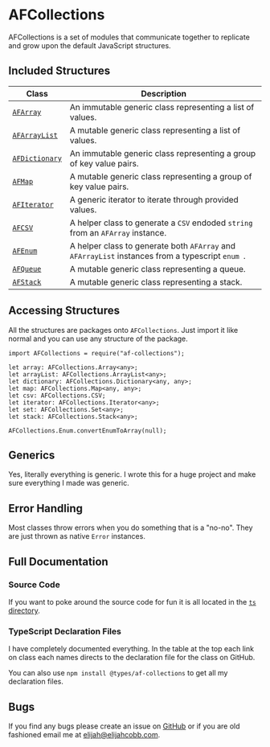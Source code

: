# AFCollections
AFCollections is a set of modules that communicate together to replicate and grow upon the default JavaScript structures.

## Included Structures 
| Class | Description |
| --- | --- |
| [`AFArray`](https://github.com/elijahjcobb/af-collections/blob/master/lib/array/AFArray.d.ts) | An immutable generic class representing a list of values. |
| [`AFArrayList`](https://github.com/elijahjcobb/af-collections/blob/master/lib/array/AFArrayList.d.ts) | A mutable generic class representing a list of values. |
| [`AFDictionary`](https://github.com/elijahjcobb/af-collections/blob/master/lib/map/AFDictionary.d.ts) | An immutable generic class representing a group of key value pairs. |
| [`AFMap`](https://github.com/elijahjcobb/af-collections/blob/master/lib/map/AFMap.d.ts) | A mutable generic class representing a group of key value pairs. | |
| [`AFIterator`](https://github.com/elijahjcobb/af-collections/blob/master/lib/AFIterator.d.ts) | A generic iterator to iterate through provided values. |
| [`AFCSV`](https://github.com/elijahjcobb/af-collections/blob/master/lib/AFCSV.d.ts) | A helper class to generate a `CSV` endoded `string` from an `AFArray` instance. |
| [`AFEnum`](https://github.com/elijahjcobb/af-collections/blob/master/lib/AFEnum.d.ts) | A helper class to generate both `AFArray` and `AFArrayList` instances from a typescript `enum `. |
| [`AFQueue`](https://github.com/elijahjcobb/af-collections/blob/master/lib/AFQueue.d.ts) | A mutable generic class representing a queue. |
| [`AFStack`](https://github.com/elijahjcobb/af-collections/blob/master/lib/AFStack.d.ts) | A mutable generic class representing a stack. |

## Accessing Structures
All the structures are packages onto `AFCollections`. Just import it like normal and you can use any structure of the package.
```
import AFCollections = require("af-collections");

let array: AFCollections.Array<any>;
let arrayList: AFCollections.ArrayList<any>;
let dictionary: AFCollections.Dictionary<any, any>;
let map: AFCollections.Map<any, any>;
let csv: AFCollections.CSV;
let iterator: AFCollections.Iterator<any>;
let set: AFCollections.Set<any>;
let stack: AFCollections.Stack<any>;

AFCollections.Enum.convertEnumToArray(null);
```

## Generics
Yes, literally everything is generic. I wrote this for a huge project and make sure everything I made was generic.

## Error Handling
Most classes throw errors when you do something that is a "no-no". They are just thrown as native `Error` instances.

## Full Documentation

### Source Code
If you want to poke around the source code for fun it is all located in the [`ts` directory](https://github.com/elijahjcobb/af-collections/tree/master/ts). 

### TypeScript Declaration Files
I have completely documented everything. In the table at the top each link on class each names directs to the declaration file for the class on GitHub.

You can also use `npm install @types/af-collections` to get all my declaration files.
## Bugs
If you find any bugs please create an issue on [GitHub](https://github.com/elijahjcobb/af-collections/issues) or if you are old fashioned email me at [elijah@elijahcobb.com](mailto:elijah@elijahcobb.com).